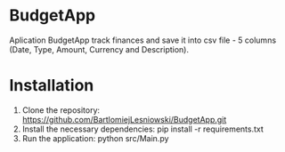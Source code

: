 # BudgetApp

Aplication BudgetApp track finances and save it into csv file - 5 columns (Date, Type, Amount, Currency and Description). 


# Installation
1. Clone the repository:
https://github.com/BartlomiejLesniowski/BudgetApp.git
2. Install the necessary dependencies:
pip install -r requirements.txt
3. Run the application:
python src/Main.py
